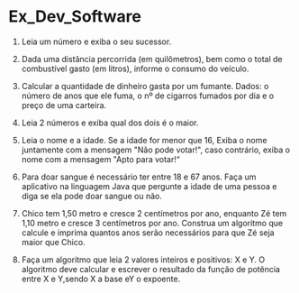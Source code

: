 # Ex_Dev_Software

1) Leia um número e exiba o seu sucessor.

2) Dada uma distância percorrida (em quilômetros), bem como o total de
combustível gasto (em litros), informe o consumo do veículo.

3) Calcular a quantidade de dinheiro gasta por um fumante. Dados: o
número de anos que ele fuma, o nº de cigarros fumados por dia e o preço
de uma carteira.

4) Leia 2 números e exiba qual dos dois é o maior.

5) Leia o nome e a idade. Se a idade for menor que 16, Exiba o nome juntamente
com a mensagem "Não pode votar!", caso contrário, exiba o nome com a
mensagem "Apto para votar!“

6) Para doar sangue é necessário ter entre 18 e 67 anos. Faça um aplicativo na
linguagem Java que pergunte a idade de uma pessoa e diga se ela pode doar sangue
ou não.

7) Chico tem 1,50 metro e cresce 2 centímetros por ano, enquanto Zé tem 1,10
metro e cresce 3 centímetros por ano. Construa um algoritmo que calcule e
imprima quantos anos serão necessários para que Zé seja maior que Chico.

8) Faça um algoritmo que leia 2 valores inteiros e positivos: X e Y. O algoritmo
deve calcular e escrever o resultado da função de potência entre X e Y,sendo X a
base eY o expoente.
